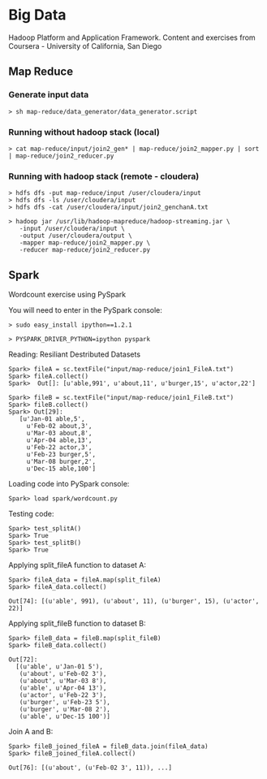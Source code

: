 # Big Data
Hadoop Platform and Application Framework. Content and exercises from Coursera - University of California, San Diego

## Map Reduce

### Generate input data

  ```
  > sh map-reduce/data_generator/data_generator.script
  ```
### Running without hadoop stack (local)

  ```
  > cat map-reduce/input/join2_gen* | map-reduce/join2_mapper.py | sort | map-reduce/join2_reducer.py
  ```

### Running with hadoop stack (remote - cloudera)
  ```
  > hdfs dfs -put map-reduce/input /user/cloudera/input
  > hdfs dfs -ls /user/cloudera/input
  > hdfs dfs -cat /user/cloudera/input/join2_genchanA.txt
  ```

  ```
  > hadoop jar /usr/lib/hadoop-mapreduce/hadoop-streaming.jar \
     -input /user/cloudera/input \
     -output /user/cloudera/output \
     -mapper map-reduce/join2_mapper.py \
     -reducer map-reduce/join2_reducer.py
  ```


## Spark
Wordcount exercise using PySpark

You will need to enter in the PySpark console:
  ```
  > sudo easy_install ipython==1.2.1
  ```

  ```
  > PYSPARK_DRIVER_PYTHON=ipython pyspark
  ```

Reading: Resiliant Destributed Datasets

  ```
  Spark> fileA = sc.textFile("input/map-reduce/join1_FileA.txt")
  Spark> fileA.collect()
  Spark>  Out[]: [u'able,991', u'about,11', u'burger,15', u'actor,22']

  Spark> fileB = sc.textFile("input/map-reduce/join1_FileB.txt")
  Spark> fileB.collect()
  Spark> Out[29]:
     [u'Jan-01 able,5',
       u'Feb-02 about,3',
       u'Mar-03 about,8',
       u'Apr-04 able,13',
       u'Feb-22 actor,3',
       u'Feb-23 burger,5',
       u'Mar-08 burger,2',
       u'Dec-15 able,100']
  ```

Loading code into PySpark console:
  ```
  Spark> load spark/wordcount.py
  ```

Testing code:
  ```
  Spark> test_splitA()
  Spark> True
  Spark> test_splitB()
  Spark> True
  ```

Applying split_fileA function to dataset A:

  ```
  Spark> fileA_data = fileA.map(split_fileA)
  Spark> fileA_data.collect()

  Out[74]: [(u'able', 991), (u'about', 11), (u'burger', 15), (u'actor', 22)]
  ```

Applying split_fileB function to dataset B:

  ```
  Spark> fileB_data = fileB.map(split_fileB)
  Spark> fileB_data.collect()
  
  Out[72]:
    [(u'able', u'Jan-01 5'),
     (u'about', u'Feb-02 3'),
     (u'about', u'Mar-03 8'),
     (u'able', u'Apr-04 13'),
     (u'actor', u'Feb-22 3'),
     (u'burger', u'Feb-23 5'),
     (u'burger', u'Mar-08 2'),
     (u'able', u'Dec-15 100')]
  ```


Join A and B:
  ```
  Spark> fileB_joined_fileA = fileB_data.join(fileA_data)
  Spark> fileB_joined_fileA.collect()
 
  Out[76]: [(u'about', (u'Feb-02 3', 11)), ...]
  ```

